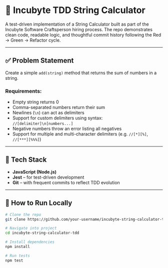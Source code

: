 # 🧪 Incubyte TDD String Calculator

A test-driven implementation of a String Calculator built as part of the Incubyte Software Craftsperson hiring process. The repo demonstrates clean code, readable logic, and thoughtful commit history following the Red → Green → Refactor cycle.

---

## ✅ Problem Statement

Create a simple `add(string)` method that returns the sum of numbers in a string.

### Requirements:
- Empty string returns 0
- Comma-separated numbers return their sum
- Newlines (`\n`) can act as delimiters
- Support for custom delimiters using syntax: `//[delimiter]\n[numbers...]`
- Negative numbers throw an error listing all negatives
- Support for multiple and multi-character delimiters (e.g. `//[*][%]`, `//[***][%%%]`)

---

## 🚀 Tech Stack

- **JavaScript (Node.js)**
- **Jest** – for test-driven development
- **Git** – with frequent commits to reflect TDD evolution

---

## 🧪 How to Run Locally

```bash
# Clone the repo
git clone https://github.com/your-username/incubyte-string-calculator-tdd.git

# Navigate into project
cd incubyte-string-calculator-tdd

# Install dependencies
npm install

# Run tests
npm test
